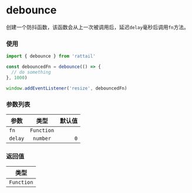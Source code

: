 # debounce

创建一个防抖函数，该函数会从上一次被调用后，延迟`delay`毫秒后调用`fn`方法。

### 使用

```ts
import { debounce } from 'rattail'

const debouncedFn = debounce(() => {
  // do something
}, 1000)

window.addEventListener('resize', debouncedFn)
```

### 参数列表

| 参数    |    类型    | 默认值 |
| ------- | :--------: | -----: |
| `fn`    | `Function` |        |
| `delay` |  `number`  |    `0` |

### 返回值

|    类型    |
| :--------: |
| `Function` |
